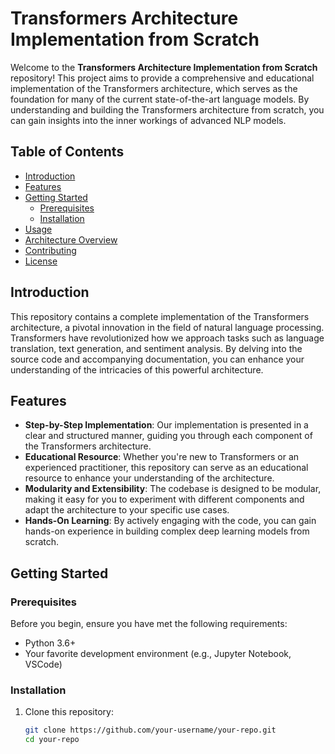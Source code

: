 # Transformers Architecture Implementation from Scratch

Welcome to the **Transformers Architecture Implementation from Scratch** repository! This project aims to provide a comprehensive and educational implementation of the Transformers architecture, which serves as the foundation for many of the current state-of-the-art language models. By understanding and building the Transformers architecture from scratch, you can gain insights into the inner workings of advanced NLP models.

## Table of Contents

- [Introduction](#introduction)
- [Features](#features)
- [Getting Started](#getting-started)
  - [Prerequisites](#prerequisites)
  - [Installation](#installation)
- [Usage](#usage)
- [Architecture Overview](#architecture-overview)
- [Contributing](#contributing)
- [License](#license)

## Introduction

This repository contains a complete implementation of the Transformers architecture, a pivotal innovation in the field of natural language processing. Transformers have revolutionized how we approach tasks such as language translation, text generation, and sentiment analysis. By delving into the source code and accompanying documentation, you can enhance your understanding of the intricacies of this powerful architecture.

## Features

- **Step-by-Step Implementation**: Our implementation is presented in a clear and structured manner, guiding you through each component of the Transformers architecture.
- **Educational Resource**: Whether you're new to Transformers or an experienced practitioner, this repository can serve as an educational resource to enhance your understanding of the architecture.
- **Modularity and Extensibility**: The codebase is designed to be modular, making it easy for you to experiment with different components and adapt the architecture to your specific use cases.
- **Hands-On Learning**: By actively engaging with the code, you can gain hands-on experience in building complex deep learning models from scratch.

## Getting Started

### Prerequisites

Before you begin, ensure you have met the following requirements:

- Python 3.6+
- Your favorite development environment (e.g., Jupyter Notebook, VSCode)

### Installation

1. Clone this repository:
   ```sh
   git clone https://github.com/your-username/your-repo.git
   cd your-repo

